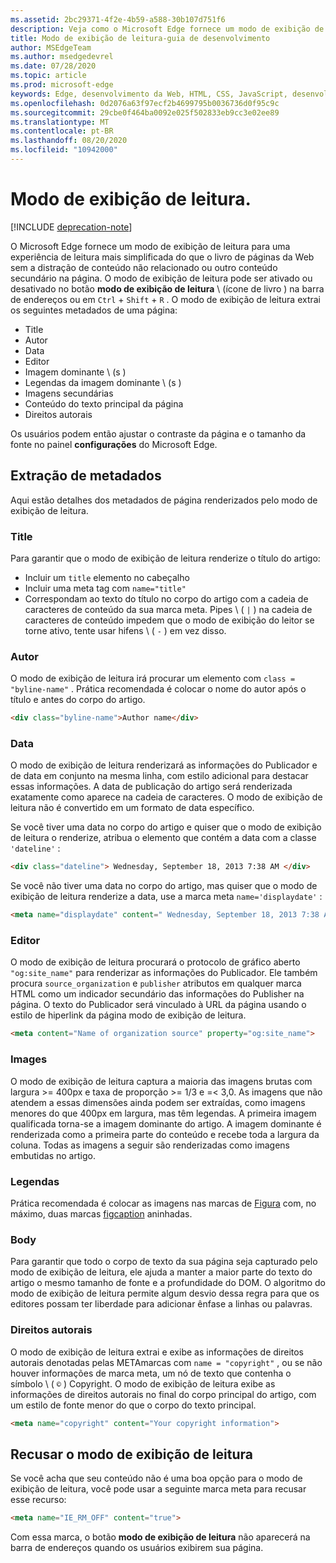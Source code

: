 ```yaml
---
ms.assetid: 2bc29371-4f2e-4b59-a588-30b107d751f6
description: Veja como o Microsoft Edge fornece um modo de exibição de leitura para páginas da Web para permitir a leitura sem adição.
title: Modo de exibição de leitura-guia de desenvolvimento
author: MSEdgeTeam
ms.author: msedgedevrel
ms.date: 07/28/2020
ms.topic: article
ms.prod: microsoft-edge
keywords: Edge, desenvolvimento da Web, HTML, CSS, JavaScript, desenvolvedor
ms.openlocfilehash: 0d2076a63f97ecf2b4699795b0036736d0f95c9c
ms.sourcegitcommit: 29cbe0f464ba0092e025f502833eb9cc3e02ee89
ms.translationtype: MT
ms.contentlocale: pt-BR
ms.lasthandoff: 08/20/2020
ms.locfileid: "10942000"
---
```

# Modo de exibição de leitura.  

[!INCLUDE [deprecation-note](../../includes/legacy-edge-note.md)]  

O Microsoft Edge fornece um modo de exibição de leitura para uma experiência de leitura mais simplificada do que o livro de páginas da Web sem a distração de conteúdo não relacionado ou outro conteúdo secundário na página.  O modo de exibição de leitura pode ser ativado ou desativado no botão **modo de exibição de leitura** \ (ícone de livro \) na barra de endereços ou em `Ctrl` + `Shift` + `R` .  O modo de exibição de leitura extrai os seguintes metadados de uma página:  

*   Title
*   Autor
*   Data
*   Editor
*   Imagem dominante \ (s \)
*   Legendas da imagem dominante \ (s \)
*   Imagens secundárias
*   Conteúdo do texto principal da página
*   Direitos autorais

Os usuários podem então ajustar o contraste da página e o tamanho da fonte no painel **configurações** do Microsoft Edge.  

## Extração de metadados  

Aqui estão detalhes dos metadados de página renderizados pelo modo de exibição de leitura.  

### Title  

Para garantir que o modo de exibição de leitura renderize o título do artigo:  

*   Incluir um `title` elemento no cabeçalho  
*   Incluir uma meta tag com `name="title"`  
*   Correspondam ao texto do título no corpo do artigo com a cadeia de caracteres de conteúdo da sua marca meta.  Pipes \ ( `|` \) na cadeia de caracteres de conteúdo impedem que o modo de exibição do leitor se torne ativo, tente usar hifens \ ( `-` \) em vez disso.  

### Autor  

O modo de exibição de leitura irá procurar um elemento com `class = "byline-name"` .  Prática recomendada é colocar o nome do autor após o título e antes do corpo do artigo.  

```html
<div class="byline-name">Author name</div>
```  

### Data  

O modo de exibição de leitura renderizará as informações do Publicador e de data em conjunto na mesma linha, com estilo adicional para destacar essas informações.  A data de publicação do artigo será renderizada exatamente como aparece na cadeia de caracteres.  O modo de exibição de leitura não é convertido em um formato de data específico.  

Se você tiver uma data no corpo do artigo e quiser que o modo de exibição de leitura o renderize, atribua o elemento que contém a data com a classe `'dateline'` :  

```html
<div class="dateline"> Wednesday, September 18, 2013 7:38 AM </div>
```  

Se você não tiver uma data no corpo do artigo, mas quiser que o modo de exibição de leitura renderize a data, use a marca meta `name='displaydate'` :  

```html
<meta name="displaydate" content=" Wednesday, September 18, 2013 7:38 AM ">
```  

### Editor  

O modo de exibição de leitura procurará o protocolo de gráfico aberto `"og:site_name"` para renderizar as informações do Publicador.  Ele também procura `source_organization` e `publisher` atributos em qualquer marca HTML como um indicador secundário das informações do Publisher na página.  O texto do Publicador será vinculado à URL da página usando o estilo de hiperlink da página modo de exibição de leitura.  

```html
<meta content="Name of organization source" property="og:site_name">
```  

### Images  

O modo de exibição de leitura captura a maioria das imagens brutas com largura >= 400px e taxa de proporção >= 1/3 e =< 3,0.  As imagens que não atendem a essas dimensões ainda podem ser extraídas, como imagens menores do que 400px em largura, mas têm legendas.  A primeira imagem qualificada torna-se a imagem dominante do artigo.  A imagem dominante é renderizada como a primeira parte do conteúdo e recebe toda a largura da coluna.  Todas as imagens a seguir são renderizadas como imagens embutidas no artigo.  

### Legendas  

Prática recomendada é colocar as imagens nas marcas de [Figura](https://developer.mozilla.org/docs/Web/HTML/Element/figure) com, no máximo, duas marcas [figcaption](https://developer.mozilla.org/docs/Web/HTML/Element/figcaption) aninhadas.  

### Body  

Para garantir que todo o corpo de texto da sua página seja capturado pelo modo de exibição de leitura, ele ajuda a manter a maior parte do texto do artigo o mesmo tamanho de fonte e a profundidade do DOM.  O algoritmo do modo de exibição de leitura permite algum desvio dessa regra para que os editores possam ter liberdade para adicionar ênfase a linhas ou palavras.  

### Direitos autorais  

O modo de exibição de leitura extrai e exibe as informações de direitos autorais denotadas pelas METAmarcas com `name = "copyright"` , ou se não houver informações de marca meta, um nó de texto que contenha o símbolo \ ( `©` \) Copyright.  O modo de exibição de leitura exibe as informações de direitos autorais no final do corpo principal do artigo, com um estilo de fonte menor do que o corpo do texto principal.  

```html
<meta name="copyright" content="Your copyright information">
```  

## Recusar o modo de exibição de leitura  

Se você acha que seu conteúdo não é uma boa opção para o modo de exibição de leitura, você pode usar a seguinte marca meta para recusar esse recurso:  

```html
<meta name="IE_RM_OFF" content="true">
```  

Com essa marca, o botão **modo de exibição de leitura** não aparecerá na barra de endereços quando os usuários exibirem sua página.  
